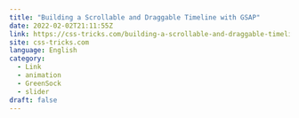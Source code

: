 ```yaml
---
title: "Building a Scrollable and Draggable Timeline with GSAP"
date: 2022-02-02T21:11:55Z
link: https://css-tricks.com/building-a-scrollable-and-draggable-timeline-with-gsap/?utm_medium=RSS&utm_source=news.12bit.vn
site: css-tricks.com
language: English
category:
  - Link
  - animation
  - GreenSock
  - slider
draft: false
---
```

